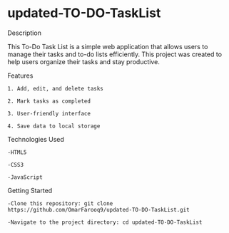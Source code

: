 # updated-TO-DO-TaskList
Description

This To-Do Task List is a simple web application that allows users to manage their tasks and to-do lists efficiently. This project was created to help users organize their tasks and stay productive.


Features


    1. Add, edit, and delete tasks

    2. Mark tasks as completed
  
    3. User-friendly interface

    4. Save data to local storage


Technologies Used


    -HTML5

    -CSS3

    -JavaScript


Getting Started


    -Clone this repository: git clone https://github.com/OmarFarooq9/updated-TO-DO-TaskList.git

    -Navigate to the project directory: cd updated-TO-DO-TaskList
